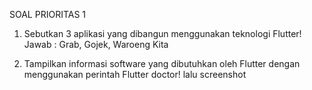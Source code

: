 SOAL PRIORITAS 1
1. Sebutkan 3 aplikasi yang dibangun menggunakan teknologi Flutter! 
   Jawab : Grab, Gojek, Waroeng Kita

2. Tampilkan informasi software yang dibutuhkan oleh Flutter dengan menggunakan perintah Flutter doctor! lalu screenshot